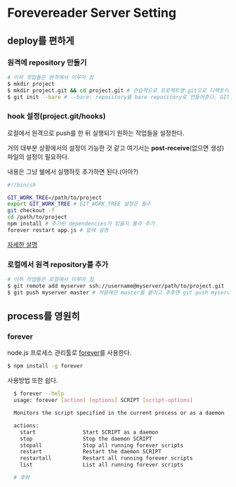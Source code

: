# Forevereader Server Setting

## deploy를 편하게 

### 원격에 repository 만들기

```bash
# 이하 작업들은 원격에서 이루어 짐
$ mkdir project 
$ mkdir project.git && cd project.git # 관습적으로 프로젝트명.git으로 디렉토리명을 만들어주는 듯 하다.
$ git init --bare # --bare: repository를 bare repository로 만들어준다. GIT_DIR 환경변수가 설정되어 있지 않으면 최근 working directroy로 설정된다. 
```

### hook 설정(project.git/hooks)
로컬에서 원격으로 push를 한 뒤 실행되기 원하는 작업들을 설정한다.

거의 대부분 상황에서의 설정이 가능한 것 같고 여기서는 **post-receive**(없으면 생성) 파일의 설정이 필요하다.

내용은 그냥 쉘에서 실행하듯 추가하면 된다.(아마?)

```sh
#!/bin/sh

GIT_WORK_TREE=/path/to/project
export GIT_WORK_TREE # GIT_WORK_TREE 설정은 필수
git checkout -f
cd /path/to/project
npm install # 추가된 dependencies가 있을지 몰라 추가
forever restart app.js # 밑에 설명
```

[자세한 설명][1]

### 로컬에서 원격 repository를 추가

```bash
# 이하 작업들은 로컬에서 이루어 짐
$ git remote add myserver ssh://username@myserver/path/to/project.git
$ git push myserver master # 처음에만 master를 붙이고 추후엔 git push myserver만 해도 된다
```
          
## process를 영원히                      

### forever
node.js 프로세스 관리툴로 [forever][0]를 사용한다.

```bash
$ npm install -g forever
```

사용방법 또한 쉽다.

```bash
  $ forever --help
  usage: forever [action] [options] SCRIPT [script-options]

  Monitors the script specified in the current process or as a daemon

  actions:
    start               Start SCRIPT as a daemon
    stop                Stop the daemon SCRIPT
    stopall             Stop all running forever scripts
    restart             Restart the daemon SCRIPT
    restartall          Restart all running forever scripts
    list                List all running forever scripts

  # 후략
```

[0]: https://github.com/nodejitsu/forever
[1]: http://git-scm.com/book/ch7-3.html
